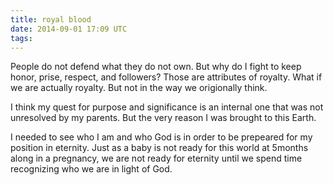 ```yaml
---
title: royal blood
date: 2014-09-01 17:09 UTC
tags:
---
```


People do not defend what they do not own. But why do I fight to keep honor, prise, respect, and followers? Those are attributes of royalty. What if we are actually royalty. But not in the way we origionally think.

I think my quest for purpose and significance is an internal one that was not unresolved by my parents. But the very reason I was brought to this Earth.

I needed to see who I am and who God is in order to be prepeared for my position in eternity. Just as a baby is not ready for this world at 5months along in a pregnancy, we are not ready for eternity until we spend time recognizing who we are in light of God.

